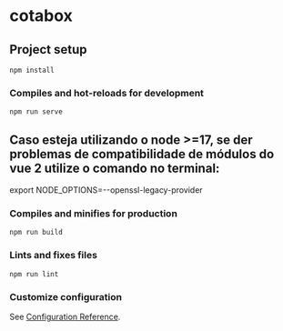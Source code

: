 # cotabox

## Project setup

```
npm install
```

### Compiles and hot-reloads for development

```
npm run serve
```

## Caso esteja utilizando o node >=17, se der problemas de compatibilidade de módulos do vue 2 utilize o comando no terminal:

export NODE_OPTIONS=--openssl-legacy-provider

### Compiles and minifies for production

```
npm run build
```

### Lints and fixes files

```
npm run lint
```

### Customize configuration

See [Configuration Reference](https://cli.vuejs.org/config/).
